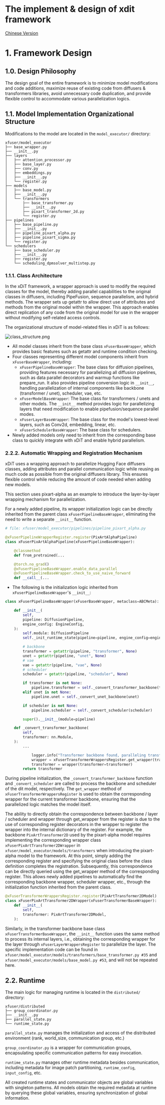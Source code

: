 # The implement & design of xdit framework
[Chinese Version](./The_implement_design_of_xdit_framework_zh.md)

# 1. Framework Design

## 1.0. Design Philosophy

The design goal of the entire framework is to minimize model modifications and code additions, maximize reuse of existing code from diffusers & transformers libraries, avoid unnecessary code duplication, and provide flexible control to accommodate various parallelization logics.

## 1.1. Model Implementation Organizational Structure

Modifications to the model are located in the `model_executor/` directory:

```
xfuser/model_executor
├── base_wrapper.py
├── __init__.py
├── layers
│   ├── attention_processor.py
│   ├── base_layer.py
│   ├── conv.py
│   ├── embeddings.py
│   ├── __init__.py
│   └── register.py
├── models
│   ├── base_model.py
│   ├── __init__.py
│   └── transformers
│       ├── base_transformer.py
│       ├── __init__.py
│       ├── pixart_transformer_2d.py
│       └── register.py
├── pipelines
│   ├── base_pipeline.py
│   ├── __init__.py
│   ├── pipeline_pixart_alpha.py
│   ├── pipeline_pixart_sigma.py
│   └── register.py
└── schedulers
    ├── base_scheduler.py
    ├── __init__.py
    ├── register.py
    └── scheduling_dpmsolver_multistep.py

```

### 1.1.1. Class Architecture

In the xDiT framework, a wrapper approach is used to modify the required classes for the model, thereby adding parallel capabilities to the original classes in diffusers, including PipeFusion, sequence parallelism, and hybrid methods. The wrapper sets up getattr to allow direct use of attributes and methods from the original model within the wrapper. This approach enables direct replication of any code from the original model for use in the wrapper without modifying self-related access controls.

The organizational structure of model-related files in xDiT is as follows:

![class_structure.png](../../assets/developer/class_structure.png)

- All model classes inherit from the base class `xFuserBaseWrapper`, which provides basic features such as getattr and runtime condition checking.
- Four classes representing different model components inherit from `xFuserBaseWrapper`, including:
    - `xFuserPipelineBaseWrapper`: The base class for diffusion pipelines, providing features necessary for parallelizing all diffusion pipelines, such as data parallel decorators and warmup functions like prepare_run. It also provides pipeline conversion logic in `__init__`, handling parallelization of internal components like backbone (transformer / unet), scheduler, vae, etc.
    - `xFuserModelBaseWrapper`: The base class for transformers / unets and other models. The `__init__` method provides logic for parallelizing layers that need modification to enable pipefusion/sequence parallel modes.
    - `xFuserLayerBaseWrapper`: The base class for the model's lowest-level layers, such as Conv2d, embedding, linear, etc.
    - `xFuserSchedulerBaseWrapper`: The base class for schedulers.
- Newly added models only need to inherit from the corresponding base class to quickly integrate with xDiT and enable hybrid parallelism.

### 2.2.2. Automatic Wrapping and Registration Mechanism

xDiT uses a wrapping approach to parallelize Hugging Face diffusers classes, adding attributes and parallel communication logic while reusing as much code as possible from the original diffusers library. This ensures flexible control while reducing the amount of code needed when adding new models.

This section uses pixart-alpha as an example to introduce the layer-by-layer wrapping mechanism for parallelization.

For a newly added pipeline, its wrapper initialization logic can be directly inherited from the parent class `xFuserPipelineBaseWrapper`, eliminating the need to write a separate `__init__` function.

```python
# file: xfuser/model_executor/pipelines/pipeline_pixart_alpha.py

@xFuserPipelineWrapperRegister.register(PixArtAlphaPipeline)
class xFuserPixArtAlphaPipeline(xFuserPipelineBaseWrapper):

    @classmethod
    def from_pretrained(...

    @torch.no_grad()
    @xFuserPipelineBaseWrapper.enable_data_parallel
    @xFuserPipelineBaseWrapper.check_to_use_naive_forward
    def __call__(...

```

- The following is the initialization logic inherited from `xFuserPipelineBaseWrapper`'s `__init__`:

```python
class xFuserPipelineBaseWrapper(xFuserBaseWrapper, metaclass=ABCMeta):

    def __init__(
        self,
        pipeline: DiffusionPipeline,
        engine_config: EngineConfig,
    ):
        self.module: DiffusionPipeline
        self._init_runtime_state(pipeline=pipeline, engine_config=engine_config)

        # backbone
        transformer = getattr(pipeline, "transformer", None)
        unet = getattr(pipeline, "unet", None)
        # vae
        vae = getattr(pipeline, "vae", None)
        # scheduler
        scheduler = getattr(pipeline, "scheduler", None)

        if transformer is not None:
            pipeline.transformer = self._convert_transformer_backbone(transformer)
        elif unet is not None:
            pipeline.unet = self._convert_unet_backbone(unet)

        if scheduler is not None:
            pipeline.scheduler = self._convert_scheduler(scheduler)

        super().__init__(module=pipeline)

    def _convert_transformer_backbone(
        self,
        transformer: nn.Module,
    ):
        ...

            logger.info("Transformer backbone found, paralleling transformer...")
            wrapper = xFuserTransformerWrappersRegister.get_wrapper(transformer)
            transformer = wrapper(transformer=transformer)
        return transformer

```

During pipeline initialization, the `_convert_transformer_backbone` function and `_convert_scheduler` are called to process the backbone and scheduler of the dit model, respectively. The `get_wrapper` method of `xFuserTransformerWrappersRegister` is used to obtain the corresponding wrapper for the current transformer backbone, ensuring that the parallelized logic matches the model itself.

The ability to directly obtain the correspondence between backbone / layer / scheduler and wrapper through get_wrapper from the register is due to the use of corresponding register decorators in the wrapper to register the wrapper into the internal dictionary of the register. For example, the backbone `PixArtTransformer2D` used by the pixart-alpha model requires implementing the corresponding wrapper class `xFuserPixArtTransformer2DWrapper` in `xfuser/model_executor/models/transformers` when introducing the pixart-alpha model to the framework. At this point, simply adding the corresponding register and specifying the original class before the class definition completes the registration. Subsequently, this correspondence can be directly queried using the get_wrapper method of the corresponding register. This allows newly added pipelines to automatically find the corresponding backbone wrapper, scheduler wrapper, etc., through the initialization function inherited from the parent class.

```python
@xFuserTransformerWrappersRegister.register(PixArtTransformer2DModel)
class xFuserPixArtTransformer2DWrapper(xFuserTransformerBaseWrapper):
    def __init__(
        self,
        transformer: PixArtTransformer2DModel,
    ):

```

Similarly, in the transformer backbone base class `xFuserTransformerBaseWrapper`, the `__init__` function uses the same method to process its internal layers, i.e., obtaining the corresponding wrapper for the layer through `xFuserLayerWrappersRegister` to parallelize the layer. The specific implementation code can be found in `xfuser/model_executor/models/transformers/base_transformer.py #35` and `xfuser/model_executor/models/base_model.py #53`, and will not be repeated here.

## 2.2. Runtime

The main logic for managing runtime is located in the `distributed/` directory:

```
xfuser/distributed
├── group_coordinator.py
├── __init__.py
├── parallel_state.py
└── runtime_state.py

```

`parallel_state.py` manages the initialization and access of the distributed environment (rank, world_size, communication group, etc.)

`group_coordinator.py` is a wrapper for communication groups, encapsulating specific communication patterns for easy invocation.

`runtime_state.py` manages other runtime metadata besides communication, including metadata for image patch partitioning, `runtime_config`, `input_config`, etc.

All created runtime states and communicator objects are global variables with singleton patterns. All models obtain the required metadata at runtime by querying these global variables, ensuring synchronization of global information.